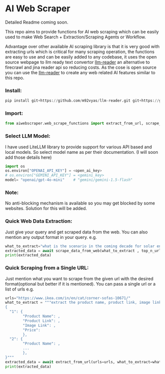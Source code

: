 # AI Web Scraper
Detailed Readme coming soon.

This repo aims to provide functions for AI web scraping which can be easily used to make Web Search + Extraction/Scraping Agents or Workflow.

Advantage over other available AI scraping library is that it is very good with extracting urls which is critical for many scraping operation, the functions are easy to use and can be easily added to any codebase, it uses the open source webpage to llm ready text convertor [llm-reader](https://github.com/m92vyas/llm-reader) an alternative to firecrawl and jina reader api so reducing costs.
As the cose is open source you can use the [llm-reader](https://github.com/m92vyas/llm-reader) to create any web related AI features similar to this repo.

### Install:
```python
pip install git+https://github.com/m92vyas/llm-reader.git git+https://github.com/m92vyas/AI-web_scraper.git
```

### Import:
```python
from aiwebscraper.web_scrape_functions import extract_from_url, scrape_data_from_web
```

### Select LLM Model:
I have used LiteLLM library to provide support for various API based and local models. So select model name as per their documentation. (I will soon add those details here)
```python
import os
os.environ["OPENAI_API_KEY"] = <open_ai_key>
# os.environ["GEMINI_API_KEY"] = <gemini_key>
model= "openai/gpt-4o-mini"    # "gemini/gemini-1.5-flash"
```
### Note:
No anti-blocking mechanism is available so you may get blocked by some websites. Solution for this will be added.

### Quick Web Data Extraction:
Just give your query and get scraped data from the web. You can also mention any output format in your query. e.g.
```python
what_to_extract="what is the scenario in the coming decade for solar energy investment in india?"
extracted_data = await scrape_data_from_web(what_to_extract , top_n_urls=5, model=model)
print(extracted_data)
```

### Quick Scraping from a Single URL:
Just mention what you want to scrape from the given url with the desired format(optional but better if it is mentioned).
You can pass a single url or a list of urls e.g.
```python
urls="https://www.ikea.com/in/en/cat/corner-sofas-10671/"
what_to_extract = """extract the product name, product link, image link and price for all the products given in the webpage. The format should be:
{
  "1": {
        "Product Name": ,
        "Product Link": ,
        "Image Link": ,
        "Price":
        },
  "2": {
        "Product Name": ,
        ...
        },
}"""
extracted_data = await extract_from_url(urls=urls, what_to_extract=what_to_extract, model=model)
print(extracted_data)
```
